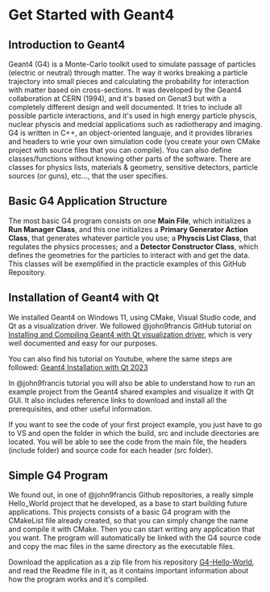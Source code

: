 # Get Started with Geant4

## Introduction to Geant4

Geant4 (G4) is a Monte-Carlo toolkit used to simulate passage of particles (electric or neutral) through matter. The way it works breaking a particle trajectory into small pieces and calculating the probability for interaction with matter based oin cross-sections. It was developed by the Geant4 collaboration at CERN (1994), and it's based on Genat3 but with a completely different design and well documented. It tries to include all possible particle interactions, and it's used in high energy particle physcis, nuclear physcis and medcial applications such as radiotherapy and imaging. G4 is written in C++, an object-oriented languaje, and it provides libraries and headers to wrie your own simulation code (you create your own CMake project with source files that you can compile). You can also define classes/functions without knowing other parts of the software. There are classes for physics lists, materials & geometry, sensitive detectors, particle sources (or guns), etc..., that the user specifies.

## Basic G4 Application Structure

The most basic G4 program consists on one **Main File**, which initializes a **Run Manager Class**, and this one initializes a **Primary Generator Action Class**, that generates whatever particle you use; a **Physcis List Class**, that regulates the physics processes; and a **Detector Constructor Class**, which defines the geometries for the particles to interact with and get the data. This classes will be exemplified in the practicle examples of this GitHub Repository.

## Installation of Geant4 with Qt

We installed Geant4 on Windows 11, using CMake, Visual Studio code, and Qt as a visualization driver. We followed @john9francis GitHub tutorial on [Installing and Compiling Geant4 with Qt visualization driver](https://github.com/john9francis/radiation-modeling/blob/main/g4-install-instructions-qt.md), which is very well documented and easy for our purposes.

You can also find his tutorial on Youtube, where the same steps are followed: [Geant4 Installation with Qt 2023](https://youtu.be/rtCsfDD45Bc)

In @john9francis tutorial you will also be able to understand how to run an example project from the Geant4 shared examples and visualize it with Qt GUI. It also includes reference links to download and install all the prerequisites, and other useful information.

If you want to see the code of your first project example, you just have to go to VS and open the folder in which the build, src and include directories are located. You will be able to see the code from the main file, the headers (include folder) and source code for each header (src folder).

## Simple G4 Program

We found out, in one of @john9francis Github repositories, a really simple Hello_World project that he developed, as a base to start building future applications. This projects consists of a basic G4 program with the CMakeList file already created, so that you can simply change the name and compile it with CMake. Then you can start writing any application that you want. The program will automatically be linked with the G4 source code and copy the mac files in the same directory as the executable files.

Download the application as a zip file from his repository [G4-Hello-World](https://github.com/john9francis/G4-Hello-World), and read the Readme file in it, as it contains important information about how the program works and it's compiled.
